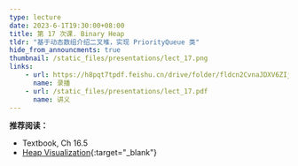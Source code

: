 ```yaml
---
type: lecture
date: 2023-6-1T19:30:00+08:00
title: 第 17 次课. Binary Heap
tldr: "基于动态数组介绍二叉堆，实现 PriorityQueue 类"
hide_from_announcments: true
thumbnail: /static_files/presentations/lect_17.png
links:
    - url: https://h8pqt7tpdf.feishu.cn/drive/folder/fldcn2CvnaJDXV6ZIjPGVVSacrd
      name: 录播
    - url: /static_files/presentations/lect_17.pdf
      name: 讲义
---
```


**推荐阅读：**

- Textbook, Ch 16.5
- [Heap Visualization](https://visualizer.siddhartha-chatterjee.com/visualize/Heap){:target="_blank"}

